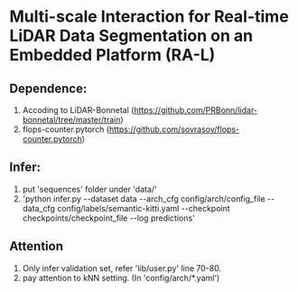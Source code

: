# Multi-scale Interaction for Real-time LiDAR Data Segmentation on an Embedded Platform (RA-L)

## Dependence:
1. Accoding to LiDAR-Bonnetal (https://github.com/PRBonn/lidar-bonnetal/tree/master/train)
2. flops-counter.pytorch (https://github.com/sovrasov/flops-counter.pytorch)

## Infer:
1. put 'sequences' folder under 'data/'
2. 'python infer.py --dataset data  --arch_cfg config/arch/config_file  --data_cfg config/labels/semantic-kitti.yaml --checkpoint checkpoints/checkpoint_file --log predictions'

## Attention

1. Only infer validation set, refer 'lib/user.py' line 70-80.
2. pay attention to kNN setting. (In 'config/arch/*.yaml')

